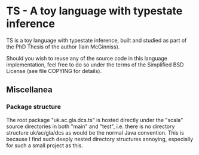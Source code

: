 # TS - A toy language with typestate inference

TS is a toy language with typestate inference, built and studied as part of
the PhD Thesis of the author (Iain McGinniss).

Should you wish to reuse any of the source code in this language implementation,
feel free to do so under the terms of the Simplified BSD License (see
file COPYING for details).

## Miscellanea

### Package structure

The root package "uk.ac.gla.dcs.ts" is hosted directly under the "scala" source
directories in both "main" and "test", i.e. there is no directory structure
uk/ac/gla/dcs as would be the normal Java convention. This is because I find
such deeply nested directory structures annoying, especially for such a small
project as this.